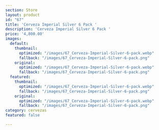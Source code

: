 ```yaml
---
section: Store
layout: product
id: "67"
title: 'Cerveza Imperial Silver 6 Pack '
description: 'Cerveza Imperial Silver 6 Pack '
price: '4,800.00'
images:
  default:
    thumbnail:
      optimized: "/images/67_Cerveza-Imperial-Silver-6-pack.webp"
      fallback: "/images/67_Cerveza-Imperial-Silver-6-pack.png"
    original:
      optimized: "/images/67_Cerveza-Imperial-Silver-6-pack.webp"
      fallback: "/images/67_Cerveza-Imperial-Silver-6-pack.png"
  featured:
    thumbnail:
      optimized: "/images/67_Cerveza-Imperial-Silver-6-pack.webp"
      fallback: "/images/67_Cerveza-Imperial-Silver-6-pack.png"
    original:
      optimized: "/images/67_Cerveza-Imperial-Silver-6-pack.webp"
      fallback: "/images/67_Cerveza-Imperial-Silver-6-pack.png"
category: cervezas
featured: false

---
```

